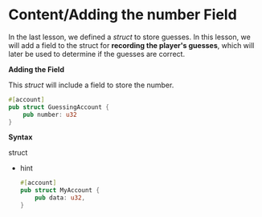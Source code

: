 # Content/**Adding the number Field**

In the last lesson, we defined a *struct* to store guesses. In this lesson, we will add a field to the struct for **recording the player's guesses**, which will later be used to determine if the guesses are correct.

**Adding the Field**

This *struct* will include a field to store the number.

```rust
#[account]
pub struct GuessingAccount {
    pub number: u32
}
```

**Syntax**

struct

- hint
    
    ```rust
    #[account]
    pub struct MyAccount {
        pub data: u32,
    }
    ```